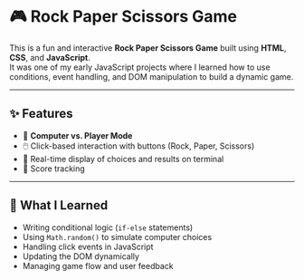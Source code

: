 # 🎮 Rock Paper Scissors Game

This is a fun and interactive **Rock Paper Scissors Game** built using **HTML**, **CSS**, and **JavaScript**.  
It was one of my early JavaScript projects where I learned how to use conditions, event handling, and DOM manipulation to build a dynamic game.

---

## ✨ Features

- 🧠 **Computer vs. Player Mode**
- 🖱️ Click-based interaction with buttons (Rock, Paper, Scissors)
- 🧾 Real-time display of choices and results on terminal
- 🎯 Score tracking

---

## 🚀 What I Learned

- Writing conditional logic (`if-else` statements)
- Using `Math.random()` to simulate computer choices
- Handling click events in JavaScript
- Updating the DOM dynamically
- Managing game flow and user feedback

